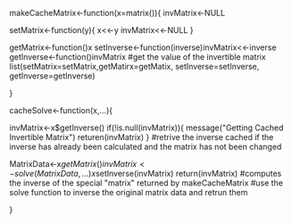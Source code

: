 makeCacheMatrix<-function(x=matrix()){
  invMatrix<-NULL
  
  setMatrix<-function(y){
    x<<-y
    invMatrix<<-NULL
  }
  
  getMatrix<-function()x
  setInverse<-function(inverse)invMatrix<<-inverse
  getInverse<-function()invMatrix
  #get the value of the invertible matrix
  list(setMatrix=setMatrix,getMatirx=getMatix,
       setInverse=setInverse, getInverse=getInverse)
  
}


cacheSolve<-function(x,...){
  
invMatrix<-x$getInverse()
if(!is.null(invMatrix)){
  message("Getting Cached Invertible Matrix")
  returen(invMatrix)
}
#retrive the inverse cached if the inverse has already been calculated and the matrix has not been changed

MatrixData<-x$getMatrix()
invMatrix<-solve(MatrixData,...)
x$setInverse(invMatrix)
return(invMatrix)
#computes the inverse of the special "matrix" returned by makeCacheMatrix
#use the solve function to inverse the original matrix data and retrun them

}